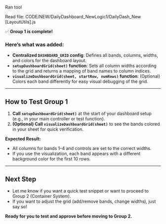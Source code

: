 
Ran tool

Read file: CODE/NEW/DailyDashboard_NewLogic1/DailyDash_New [LayoutUtils].js


✅ **Group 1 is complete!**

### Here’s what was added:
- **Centralized `DASHBOARD_GRID` config**: Defines all bands, columns, widths, and colors for the dashboard layout.
- **`setupDashboardGrid(sheet)` function**: Sets all column widths according to the grid and returns a mapping of band names to column indices.
- **`visualizeDashboardGrid(sheet, startRow, numRows)` function**: (Optional) Colors each band differently for easy visual debugging of the grid.

---

## **How to Test Group 1**

1. **Call `setupDashboardGrid(sheet)`** at the start of your dashboard setup (e.g., in your main controller or test function).
2. **(Optional) Call `visualizeDashboardGrid(sheet)`** to see the bands colored in your sheet for quick verification.

**Expected Result:**  
- All columns for bands 1–4 and controls are set to the correct widths.
- If you use the visualization, each band appears with a different background color for the first 10 rows.

---

## **Next Step**

- Let me know if you want a quick test snippet or want to proceed to Group 2 (Container System).
- If you want to adjust the grid (add/remove bands, change widths), just say so!

**Ready for you to test and approve before moving to Group 2.**
